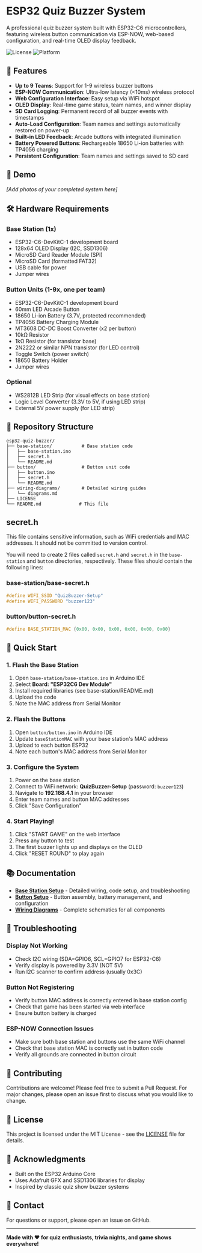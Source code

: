 # ESP32 Quiz Buzzer System

A professional quiz buzzer system built with ESP32-C6 microcontrollers, featuring wireless button communication via ESP-NOW, web-based configuration, and real-time OLED display feedback.

![License](https://img.shields.io/badge/license-MIT-blue.svg)
![Platform](https://img.shields.io/badge/platform-ESP32--C6-green.svg)

## 🎯 Features

- **Up to 9 Teams**: Support for 1-9 wireless buzzer buttons
- **ESP-NOW Communication**: Ultra-low latency (<10ms) wireless protocol
- **Web Configuration Interface**: Easy setup via WiFi hotspot
- **OLED Display**: Real-time game status, team names, and winner display
- **SD Card Logging**: Permanent record of all buzzer events with timestamps
- **Auto-Load Configuration**: Team names and settings automatically restored on power-up
- **Built-in LED Feedback**: Arcade buttons with integrated illumination
- **Battery Powered Buttons**: Rechargeable 18650 Li-ion batteries with TP4056 charging
- **Persistent Configuration**: Team names and settings saved to SD card

## 📸 Demo

*[Add photos of your completed system here]*

## 🛠️ Hardware Requirements

### Base Station (1x)
- ESP32-C6-DevKitC-1 development board
- 128x64 OLED Display (I2C, SSD1306)
- MicroSD Card Reader Module (SPI)
- MicroSD Card (formatted FAT32)
- USB cable for power
- Jumper wires

### Button Units (1-9x, one per team)
- ESP32-C6-DevKitC-1 development board
- 60mm LED Arcade Button
- 18650 Li-ion Battery (3.7V, protected recommended)
- TP4056 Battery Charging Module
- MT3608 DC-DC Boost Converter (x2 per button)
- 10kΩ Resistor
- 1kΩ Resistor (for transistor base)
- 2N2222 or similar NPN transistor (for LED control)
- Toggle Switch (power switch)
- 18650 Battery Holder
- Jumper wires

### Optional
- WS2812B LED Strip (for visual effects on base station)
- Logic Level Converter (3.3V to 5V, if using LED strip)
- External 5V power supply (for LED strip)

## 📁 Repository Structure

```
esp32-quiz-buzzer/
├── base-station/           # Base station code
│   ├── base-station.ino
│   ├── secret.h
│   └── README.md
├── button/                 # Button unit code
│   ├── button.ino
│   ├── secret.h
│   └── README.md
├── wiring-diagrams/        # Detailed wiring guides
│   └── diagrams.md
├── LICENSE
└── README.md              # This file
```

## secret.h

This file contains sensitive information, such as WiFi credentials and MAC addresses. It should not be committed to version control.

You will need to create 2 files called `secret.h` and `secret.h` in the `base-station` and `button` directories, respectively. These files should contain the following lines:

### base-station/base-secret.h
```cpp
#define WIFI_SSID "QuizBuzzer-Setup"
#define WIFI_PASSWORD "buzzer123"
```

### button/button-secret.h
```cpp
#define BASE_STATION_MAC {0x00, 0x00, 0x00, 0x00, 0x00, 0x00}
```

## 🚀 Quick Start

### 1. Flash the Base Station
1. Open `base-station/base-station.ino` in Arduino IDE
2. Select **Board: "ESP32C6 Dev Module"**
3. Install required libraries (see base-station/README.md)
4. Upload the code
5. Note the MAC address from Serial Monitor

### 2. Flash the Buttons
1. Open `button/button.ino` in Arduino IDE
2. Update `baseStationMAC` with your base station's MAC address
3. Upload to each button ESP32
4. Note each button's MAC address from Serial Monitor

### 3. Configure the System
1. Power on the base station
2. Connect to WiFi network: **QuizBuzzer-Setup** (password: `buzzer123`)
3. Navigate to **192.168.4.1** in your browser
4. Enter team names and button MAC addresses
5. Click "Save Configuration"

### 4. Start Playing!
1. Click "START GAME" on the web interface
2. Press any button to test
3. The first buzzer lights up and displays on the OLED
4. Click "RESET ROUND" to play again

## 📚 Documentation

- **[Base Station Setup](base-station/README.md)** - Detailed wiring, code setup, and troubleshooting
- **[Button Setup](button/README.md)** - Button assembly, battery management, and configuration
- **[Wiring Diagrams](wiring-diagrams/diagrams.md)** - Complete schematics for all components

## 🔧 Troubleshooting

### Display Not Working
- Check I2C wiring (SDA=GPIO6, SCL=GPIO7 for ESP32-C6)
- Verify display is powered by 3.3V (NOT 5V)
- Run I2C scanner to confirm address (usually 0x3C)

### Button Not Registering
- Verify button MAC address is correctly entered in base station config
- Check that game has been started via web interface
- Ensure button battery is charged

### ESP-NOW Connection Issues
- Make sure both base station and buttons use the same WiFi channel
- Check that base station MAC is correctly set in button code
- Verify all grounds are connected in button circuit

## 🤝 Contributing

Contributions are welcome! Please feel free to submit a Pull Request. For major changes, please open an issue first to discuss what you would like to change.

## 📝 License

This project is licensed under the MIT License - see the [LICENSE](LICENSE) file for details.

## 🙏 Acknowledgments

- Built on the ESP32 Arduino Core
- Uses Adafruit GFX and SSD1306 libraries for display
- Inspired by classic quiz show buzzer systems

## 📧 Contact

For questions or support, please open an issue on GitHub.

---

**Made with ❤️ for quiz enthusiasts, trivia nights, and game shows everywhere!**